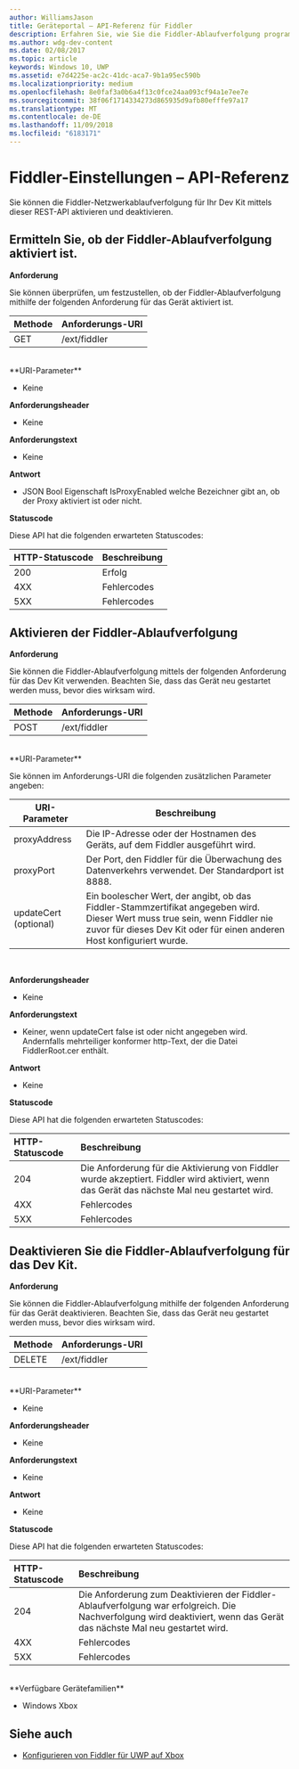 ```yaml
---
author: WilliamsJason
title: Geräteportal – API-Referenz für Fiddler
description: Erfahren Sie, wie Sie die Fiddler-Ablaufverfolgung programmgesteuert aktivieren/deaktivieren.
ms.author: wdg-dev-content
ms.date: 02/08/2017
ms.topic: article
keywords: Windows 10, UWP
ms.assetid: e7d4225e-ac2c-41dc-aca7-9b1a95ec590b
ms.localizationpriority: medium
ms.openlocfilehash: 8e0faf3a0b6a4f13c0fce24aa093cf94a1e7ee7e
ms.sourcegitcommit: 38f06f1714334273d865935d9afb80efffe97a17
ms.translationtype: MT
ms.contentlocale: de-DE
ms.lasthandoff: 11/09/2018
ms.locfileid: "6183171"
---
```

# <a name="fiddler-settings-api-reference"></a>Fiddler-Einstellungen – API-Referenz   
Sie können die Fiddler-Netzwerkablaufverfolgung für Ihr Dev Kit mittels dieser REST-API aktivieren und deaktivieren.

## <a name="determine-if-fiddler-tracing-is-enabled"></a>Ermitteln Sie, ob der Fiddler-Ablaufverfolgung aktiviert ist.

**Anforderung**

Sie können überprüfen, um festzustellen, ob der Fiddler-Ablaufverfolgung mithilfe der folgenden Anforderung für das Gerät aktiviert ist.

Methode      | Anforderungs-URI
:------     | :-----
GET | /ext/fiddler
<br />
**URI-Parameter**

- Keine

**Anforderungsheader**

- Keine

**Anforderungstext**   

- Keine

**Antwort**   

- JSON Bool Eigenschaft IsProxyEnabled welche Bezeichner gibt an, ob der Proxy aktiviert ist oder nicht.

**Statuscode**

Diese API hat die folgenden erwarteten Statuscodes:

HTTP-Statuscode      | Beschreibung
:------     | :-----
200 | Erfolg
4XX | Fehlercodes
5XX | Fehlercodes

## <a name="enable-fiddler-tracing"></a>Aktivieren der Fiddler-Ablaufverfolgung

**Anforderung**

Sie können die Fiddler-Ablaufverfolgung mittels der folgenden Anforderung für das Dev Kit verwenden.  Beachten Sie, dass das Gerät neu gestartet werden muss, bevor dies wirksam wird.

Methode      | Anforderungs-URI
:------     | :-----
POST | /ext/fiddler
<br />
**URI-Parameter**

Sie können im Anforderungs-URI die folgenden zusätzlichen Parameter angeben:

| URI-Parameter      | Beschreibung     | 
| ------------------ |-----------------|
| proxyAddress       | Die IP-Adresse oder der Hostnamen des Geräts, auf dem Fiddler ausgeführt wird. |
| proxyPort          | Der Port, den Fiddler für die Überwachung des Datenverkehrs verwendet. Der Standardport ist 8888. |
| updateCert (optional)| Ein boolescher Wert, der angibt, ob das Fiddler-Stammzertifikat angegeben wird. Dieser Wert muss true sein, wenn Fiddler nie zuvor für dieses Dev Kit oder für einen anderen Host konfiguriert wurde.  |
<br>

**Anforderungsheader**

- Keine

**Anforderungstext**

- Keiner, wenn updateCert false ist oder nicht angegeben wird. Andernfalls mehrteiliger konformer http-Text, der die Datei FiddlerRoot.cer enthält.

**Antwort**   

- Keine  

**Statuscode**

Diese API hat die folgenden erwarteten Statuscodes:

HTTP-Statuscode      | Beschreibung
:------     | :-----
204 | Die Anforderung für die Aktivierung von Fiddler wurde akzeptiert. Fiddler wird aktiviert, wenn das Gerät das nächste Mal neu gestartet wird.
4XX | Fehlercodes
5XX | Fehlercodes

## <a name="disable-fiddler-tracing-on-the-devkit"></a>Deaktivieren Sie die Fiddler-Ablaufverfolgung für das Dev Kit.

**Anforderung**

Sie können die Fiddler-Ablaufverfolgung mithilfe der folgenden Anforderung für das Gerät deaktivieren. Beachten Sie, dass das Gerät neu gestartet werden muss, bevor dies wirksam wird.

Methode      | Anforderungs-URI
:------     | :-----
DELETE | /ext/fiddler
<br />
**URI-Parameter**

- Keine

**Anforderungsheader**

- Keine

**Anforderungstext**   

- Keine

**Antwort**   

- Keine 

**Statuscode**

Diese API hat die folgenden erwarteten Statuscodes:

HTTP-Statuscode      | Beschreibung
:------     | :-----
204 | Die Anforderung zum Deaktivieren der Fiddler-Ablaufverfolgung war erfolgreich. Die Nachverfolgung wird deaktiviert, wenn das Gerät das nächste Mal neu gestartet wird.
4XX | Fehlercodes
5XX | Fehlercodes

<br />
**Verfügbare Gerätefamilien**

* Windows Xbox

## <a name="see-also"></a>Siehe auch
- [Konfigurieren von Fiddler für UWP auf Xbox](uwp-fiddler.md)


